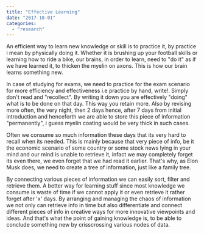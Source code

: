 ```yaml
---
title: "Effective Learning"
date: "2017-10-01"
categories: 
  - "research"
---
```


An efficient way to learn new knowledge or skill is to practice it, by practice i mean by physically doing it. Whether it is brushing up your football skills or learning how to ride a bike, our brains, in order to learn, need to "do it" as if we have learned it, to thicken the myelin on axons. This is how our brain learns something new.

In case of studying for exams, we need to practice for the exam scenario for more efficiency and effectiveness i.e practice by hand, write!. Simply don't read and "recollect". By writing it down you are effectively "doing" what is to be done on that day. This way you retain more. Also by revising more often, the very night, then 2 days hence, after 7 days from initial introduction and henceforth we are able to store this piece of information "permanently", i guess myelin coating would be very thick in such cases.

Often we consume so much information these days that its very hard to recall when its needed. This is mainly because that very piece of info, be it the economic scenario of some country or some stock news lying in your mind and our mind is unable to retrieve it, infact we may completely forget its even there, we even forget that we had read it earlier. That's why, as Elon Musk does, we need to create a tree of information, just like a family tree.

By connecting various pieces of information we can easily sort, filter and retrieve them. A better way for learning stuff since most knowledge we consume is waste of time if we cannot apply it or even retrieve it rather forget after 'x' days. By arranging and managing the chaos of information we not only can retrieve info in time but also differentiate and connect different pieces of info in creative ways for more innovative viewpoints and ideas. And that's what the point of gaining knowledge is, to be able to conclude something new by crisscrossing various nodes of data.
